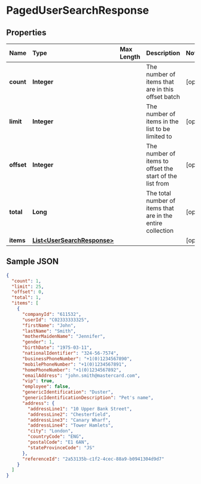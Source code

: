 # PagedUserSearchResponse

## Properties <a name="properties"></a>

| Name | Type | Max Length | Description | Notes |
| :--- | :--- | :--------- | :---------- | :---- |
| **count** | **Integer** | | The number of items that are in this offset batch | [optional] |
| **limit** | **Integer** | | The number of items in the list to be limited to | [optional] |
| **offset** | **Integer** | | The number of items to offset the start of the list from | [optional] |
| **total** | **Long** | | The total number of items that are in the entire collection | [optional] |
| **items** | [**List&lt;UserSearchResponse&gt;**](UserSearchResponse.md) | | | [optional] |

## Sample JSON

```json
{
  "count": 1,
  "limit": 25,
  "offset": 0,
  "total": 1,
  "items": [
    {
      "companyId": "611532",
      "userId": "C02333333325",
      "firstName": "John",
      "lastName": "Smith",
      "motherMaidenName": "Jennifer",
      "gender": 1,
      "birthDate": "1975-03-11",
      "nationalIdentifier": "324-56-7574",
      "businessPhoneNumber": "+1(0)1234567890",
      "mobilePhoneNumber": "+1(0)1234567891",
      "homePhoneNumber": "+1(0)1234567892",
      "emailAddress": "john.smith@mastercard.com",
      "vip": true,
      "employee": false,
      "genericIdentification": "Duster",
      "genericIdentificationDescription": "Pet's name",
      "address": {
        "addressLine1": "10 Upper Bank Street",
        "addressLine2": "Chesterfield",
        "addressLine3": "Canary Wharf",
        "addressLine4": "Tower Hamlets",
        "city": "London",
        "countryCode": "ENG",
        "postalCode": "E1 6AN",
        "stateProvinceCode": "JS"
      },
      "referenceId": "2a53135b-c1f2-4cec-88a9-b0941304d9d7"
    }
  ]
}
```
